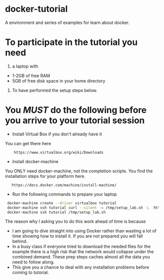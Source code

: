 # docker-tutorial
A environment and series of examples for learn about docker.

# To participate in the tutorial you need
1. a laptop with
  * 1-2GB of free RAM
  * 5GB of free disk space in your home directory
1. To have performed the setup steps below.


# You *MUST* do the following before you arrive to your tutorial session
* Install Virtual Box if you don't already have it

 You can get there here

        https://www.virtualbox.org/wiki/Downloads

* Install docker-machine<br>

 You ONLY need docker-machine, not the completion scripts.
 You find the installation steps for your platform here.

       https://docs.docker.com/machine/install-machine/

* Run the following commands to prepare your laptop
```sh
 docker-machine create --driver virtualbox tutorial
 docker-machine ssh tutorial curl --silent -o /tmp/setup_lab.sh -L  https://raw.githubusercontent.com/timdaman/docker-tutorial/master/setup_lab.sh
 docker-machine ssh tutorial /tmp/setup_lab.sh
```
The reason why I asking you to do this work ahead of time is because

* I am going to dive straight into using Docker rather than wasting a lot of time showing how to install it. If you are not prepared you will fall behind.
* In a busy class if everyone tried to download the needed files for the example there is a high risk that the network would collapse under the combined demand. These prep steps caches almost all the data you need to follow along.
* This give you a chance to deal with any installation problems before coming to tutorial.

